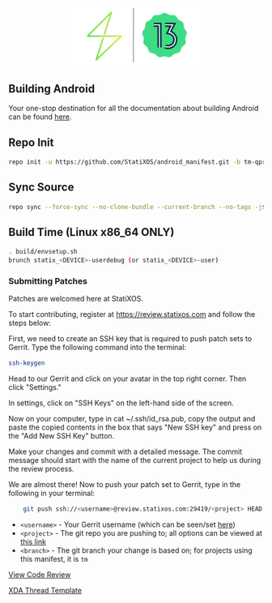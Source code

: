 [<center><img src="https://raw.githubusercontent.com/sourajitk/STX-Logo/main/stx-2022.png" height="50%" width="50%;" /></center>](https://github.com/StatiXOS)

## Building Android ##
Your one-stop destination for all the documentation about building Android can be found [here](https://source.android.com/setup/build/building).

## Repo Init ##
```bash
repo init -u https://github.com/StatiXOS/android_manifest.git -b tm-qpr2
```
## Sync Source ##
```bash
repo sync --force-sync --no-clone-bundle --current-branch --no-tags -j$(nproc --all)
```
## Build Time (Linux x86_64 ONLY) ##
```bash
. build/envsetup.sh
brunch statix_<DEVICE>-userdebug (or statix_<DEVICE>-user)
```
### Submitting Patches ###

Patches are welcomed here at StatiXOS.

To start contributing, register at https://review.statixos.com and follow the steps below:

First, we need to create an SSH key that is required to push patch sets to Gerrit. Type the following command into the terminal:

```bash
ssh-keygen
```

Head to our Gerrit and click on your avatar in the top right corner. Then click "Settings."

In settings, click on "SSH Keys" on the left-hand side of the screen.

Now on your computer, type in cat ~/.ssh/id_rsa.pub, copy the output and paste the copied contents in the box that says "New SSH key" and press on the "Add New SSH Key" button.

Make your changes and commit with a detailed message. The commit message should start with the name of the current project to help us during the review process.

We are almost there! Now to push your patch set to Gerrit, type in the following in your terminal:

```bash
    git push ssh://<username>@review.statixos.com:29419/<project> HEAD:refs/for/<branch>
```

* `<username>` - Your Gerrit username (which can be seen/set [here](https://review.statixos.com/#/settings/))
* `<project>` - The git repo you are pushing to; all options can be viewed at [this link](https://review.statixos.com/#/admin/projects/)
* `<branch>` - The git branch your change is based on; for projects using this manifest, it is `tm`

[View Code Review](https://review.statixos.com/)

[XDA Thread Template](https://downloads.statixos.com/template/template.txt)

